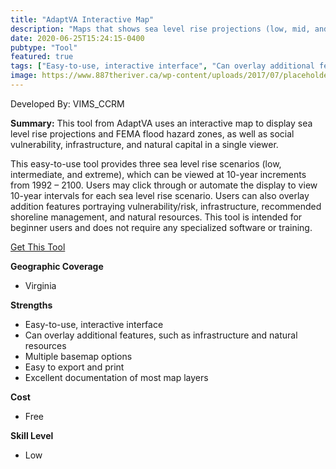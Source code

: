 ```yaml
---
title: "AdaptVA Interactive Map"
description: "Maps that shows sea level rise projections (low, mid, and high) in relationship to social vulnerability, infrastructure, management, and natural resources."
date: 2020-06-25T15:24:15-0400
pubtype: "Tool"
featured: true
tags: ["Easy-to-use, interactive interface", "Can overlay additional features, such as infrastructure and natural resources", "Multiple basemap options", "Easy to export and print", "Excellent documentation of most map layers"]
image: https://www.887theriver.ca/wp-content/uploads/2017/07/placeholder.jpg
---
```

Developed By: VIMS_CCRM

**Summary:** This tool from AdaptVA uses an interactive map to display sea level rise projections and FEMA flood hazard zones, as well as social vulnerability, infrastructure, and natural capital in a single viewer. 

This easy-to-use tool provides three sea level rise scenarios (low, intermediate, and extreme), which can be viewed at 10-year increments from 1992 – 2100. Users may click through or automate the display to view 10-year intervals for each sea level rise scenario. Users can also overlay addition features portraying vulnerability/risk, infrastructure, recommended shoreline management, and natural resources.  This tool is intended for beginner users and does not require any specialized software or training.

<a href="http://cmap2.vims.edu/AdaptVA/adaptVA_viewer.html" target="_blank">Get This Tool</a>

__**Geographic Coverage**__
-  Virginia

__**Strengths**__
-  Easy-to-use, interactive interface
-  Can overlay additional features, such as infrastructure and natural resources
-   Multiple basemap options
-   Easy to export and print
-   Excellent documentation of most map layers

__**Cost**__
- Free

__**Skill Level**__
- Low
